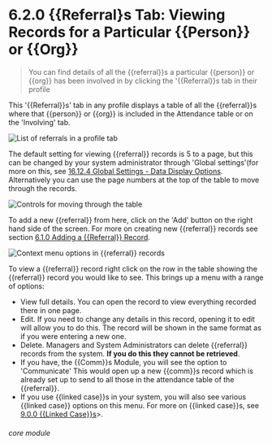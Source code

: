 # 6.2.0    {{Referral}s Tab: Viewing Records for a Particular {{Person}} or {{Org}}

> You can find details of all the {{referral}}s a particular {{person}} or {{org}} has been involved in by clicking the '{{Referral}}s tab in their profile



This '{{Referral}}s' tab in any profile displays a table of all the {{referral}}s where that {{person}} or {{org}} is included in the Attendance table or on the 'Involving' tab. 

![List of referrals in a profile tab](182a.png)

The default setting for viewing {{referral}} records is 5 to a page, but this can be changed by your system administrator through 'Global settings'(for more on this, see [16.12.4 Global Settings - Data Display Options](/help/index/p/16.12.4). Alternatively you can use the page numbers at the top of the table to move through the records. 

![Controls for moving through the table](6.2.0a.png)

To add a new {{referral}} from here, click on the 'Add' button on the right hand side of the screen. For more on creating new {{referral}} records see section [6.1.0  Adding a {{Referral}} Record](/help/index/p/6.1.0). 

![Context menu options in {{referral}} records](182b.png)

To view a {{referral}} record right click on the row in the table showing the {{referral}} record you would like to see. This brings up a menu with a range of options:

- View full details. You can open the record to view everything recorded there in one page. 
- Edit. If you need to change any details in this record, opening it to edit will allow you to do this. The record will be shown in the same format as if you were entering a new one. 
- Delete. Managers and System Administrators can delete {{referral}} records from the system. **If you do this they cannot be retrieved**.
- If you have, the {{Comm}}s Module, you will see the option to 'Communicate' This would open up a new {{comm}}s record which is already set up to send to all those in the attendance table of the {{referral}}.
- If you use {{linked case}}s in your system, you will also see various {{linked case}} options on this menu. For more on {{linked case}}s, see [9.0.0 {{Linked Case}}s](/help/index/p/9.0.0)>. 


###### core module

